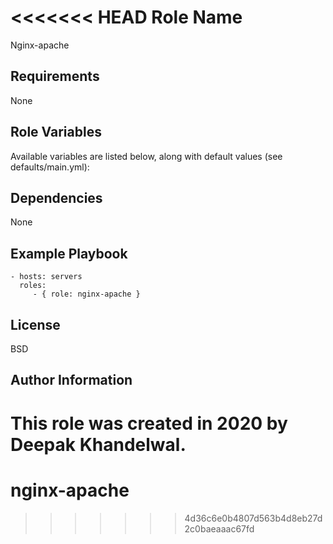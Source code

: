 <<<<<<< HEAD
Role Name
=========

Nginx-apache

Requirements
------------

None

Role Variables
--------------

Available variables are listed below, along with default values (see defaults/main.yml):

Dependencies
------------

None

Example Playbook
----------------


    - hosts: servers
      roles:
         - { role: nginx-apache }

License
-------
BSD

Author Information
------------------
This role was created in 2020 by Deepak Khandelwal.
=======
# nginx-apache
>>>>>>> 4d36c6e0b4807d563b4d8eb27d2c0baeaaac67fd

